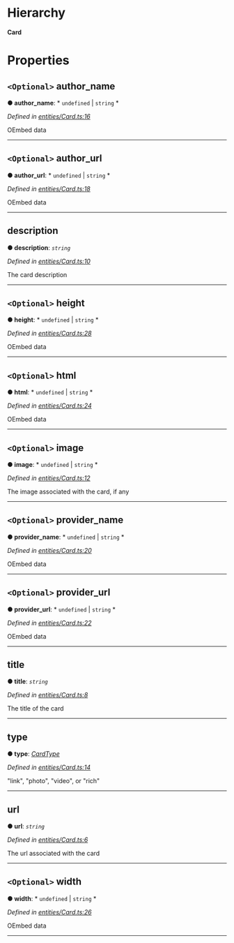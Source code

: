 

# Hierarchy

**Card**

# Properties

<a id="author_name"></a>

## `<Optional>` author_name

**● author_name**: * `undefined` &#124; `string`
*

*Defined in [entities/Card.ts:16](https://github.com/lagunehq/core/blob/31cfc86/src/entities/Card.ts#L16)*

OEmbed data

___
<a id="author_url"></a>

## `<Optional>` author_url

**● author_url**: * `undefined` &#124; `string`
*

*Defined in [entities/Card.ts:18](https://github.com/lagunehq/core/blob/31cfc86/src/entities/Card.ts#L18)*

OEmbed data

___
<a id="description"></a>

##  description

**● description**: *`string`*

*Defined in [entities/Card.ts:10](https://github.com/lagunehq/core/blob/31cfc86/src/entities/Card.ts#L10)*

The card description

___
<a id="height"></a>

## `<Optional>` height

**● height**: * `undefined` &#124; `string`
*

*Defined in [entities/Card.ts:28](https://github.com/lagunehq/core/blob/31cfc86/src/entities/Card.ts#L28)*

OEmbed data

___
<a id="html"></a>

## `<Optional>` html

**● html**: * `undefined` &#124; `string`
*

*Defined in [entities/Card.ts:24](https://github.com/lagunehq/core/blob/31cfc86/src/entities/Card.ts#L24)*

OEmbed data

___
<a id="image"></a>

## `<Optional>` image

**● image**: * `undefined` &#124; `string`
*

*Defined in [entities/Card.ts:12](https://github.com/lagunehq/core/blob/31cfc86/src/entities/Card.ts#L12)*

The image associated with the card, if any

___
<a id="provider_name"></a>

## `<Optional>` provider_name

**● provider_name**: * `undefined` &#124; `string`
*

*Defined in [entities/Card.ts:20](https://github.com/lagunehq/core/blob/31cfc86/src/entities/Card.ts#L20)*

OEmbed data

___
<a id="provider_url"></a>

## `<Optional>` provider_url

**● provider_url**: * `undefined` &#124; `string`
*

*Defined in [entities/Card.ts:22](https://github.com/lagunehq/core/blob/31cfc86/src/entities/Card.ts#L22)*

OEmbed data

___
<a id="title"></a>

##  title

**● title**: *`string`*

*Defined in [entities/Card.ts:8](https://github.com/lagunehq/core/blob/31cfc86/src/entities/Card.ts#L8)*

The title of the card

___
<a id="type"></a>

##  type

**● type**: *[CardType](../modules/_entities_card_.md#cardtype)*

*Defined in [entities/Card.ts:14](https://github.com/lagunehq/core/blob/31cfc86/src/entities/Card.ts#L14)*

"link", "photo", "video", or "rich"

___
<a id="url"></a>

##  url

**● url**: *`string`*

*Defined in [entities/Card.ts:6](https://github.com/lagunehq/core/blob/31cfc86/src/entities/Card.ts#L6)*

The url associated with the card

___
<a id="width"></a>

## `<Optional>` width

**● width**: * `undefined` &#124; `string`
*

*Defined in [entities/Card.ts:26](https://github.com/lagunehq/core/blob/31cfc86/src/entities/Card.ts#L26)*

OEmbed data

___

